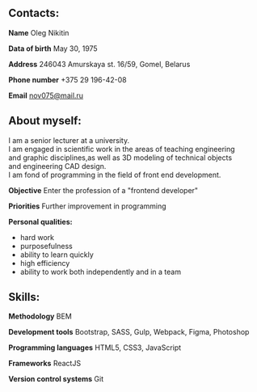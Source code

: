 ## Contacts:

**Name** Oleg Nikitin

**Data of birth** May 30, 1975

**Address** 246043 Amurskaya st. 16/59, Gomel, Belarus

**Phone number** +375 29 196-42-08

**Email** nov075@mail.ru

## About myself:

I am a senior lecturer at a university.  
I am engaged in scientific work in the areas of teaching engineering  
and graphic disciplines,as well as 3D modeling of technical objects  
and engineering CAD design.  
I am fond of programming in the field of front end development.

**Objective** Enter the profession of a "frontend developer"

**Priorities** Further improvement in programming

**Personal qualities:**

-   hard work
-   purposefulness
-   ability to learn quickly
-   high efficiency
-   ability to work both independently and in a team

## Skills:

**Methodology** BEM 

**Development tools** Bootstrap, SASS, Gulp, Webpack, Figma, Photoshop

**Programming languages** HTML5, CSS3, JavaScript

**Frameworks** ReactJS

**Version control systems** Git
